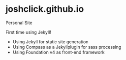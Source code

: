 joshclick.github.io
===================

Personal Site

First time using Jekyll!

- Using Jekyll for static site generation
- Using Compass as a Jekyllplugin for sass processing
- Using Foundation v4 as front-end framework
